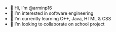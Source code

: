 - 👋 Hi, I’m @arminp16
- 👀 I’m interested in software engineering
- 🌱 I’m currently learning C++, Java, HTML & CSS
- 💞️ I’m looking to collaborate on school project

<!---
arminp16/arminp16 is a ✨ special ✨ repository because its `README.md` (this file) appears on your GitHub profile.
You can click the Preview link to take a look at your changes.
--->
